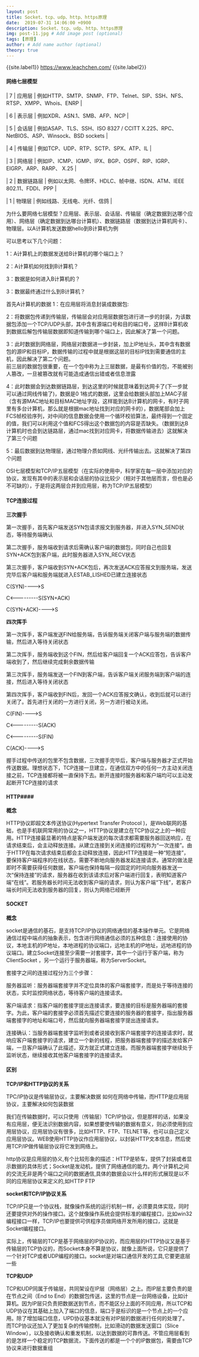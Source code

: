 ```yaml
---
layout: post
title: Socket、tcp、udp、http、https原理
date:  2019-07-31 14:06:00 +0900
description: Socket、tcp、udp、http、https原理
img: post-11.jpg # Add image post (optional)
tags: [原理]
author: # Add name author (optional)
theory: true
---
```


{{site.label1}} <a href="https://www.leachchen.com/" target="\_blank">https://www.leachchen.com/</a> {{site.label2}}

#### 网络七层模型 ####

| 7 | 应用层 | 例如HTTP、SMTP、SNMP、FTP、Telnet、SIP、SSH、NFS、RTSP、XMPP、Whois、ENRP |

| 6 | 表示层 | 例如XDR、ASN.1、SMB、AFP、NCP |

| 5 | 会话层 | 例如ASAP、TLS、SSH、ISO 8327 / CCITT X.225、RPC、NetBIOS、ASP、Winsock、BSD sockets |

| 4 | 传输层 | 例如TCP、UDP、RTP、SCTP、SPX、ATP、IL |

| 3 | 网络层 | 例如IP、ICMP、IGMP、IPX、BGP、OSPF、RIP、IGRP、EIGRP、ARP、RARP、 X.25 |

| 2 | 数据链路层 | 例如以太网、令牌环、HDLC、帧中继、ISDN、ATM、IEEE 802.11、FDDI、PPP |

| 1 | 物理层 | 例如线路、无线电、光纤、信鸽 |


为什么要网络七层模型？应用层、表示层、会话层、传输层（确定数据到达哪个应用）、网络层（确定数据到达哪台计算机）、数据链路层（数据到达计算机网卡）、物理层。以A计算机发送数据hello到B计算机为例

可以思考以下几个问题：

1：A计算机上的数据发送给B计算机的哪个端口上？

2：A计算机如何找到B计算机？

3：数据是如何进入B计算机的？

3：数据最终通过什么到B计算机？

首先A计算机的数据
1：在应用层将消息封装成数据包:

2：将数据包传递到传输层，传输层会对应用层数据包进行进一步的封装，为该数据包添加一个TCP/UDP头部，其中含有源端口号和目的端口号，这样B计算机收到数据后解包传输层数据即知道传输到哪个端口上，因此解决了第一个问题。

3：此时数据到网络层，网络层对数据进一步封装，加上IP地址头，其中含有数据包的源IP和目标IP，数据传输的过程中就是根据这层的目标IP找到需要通信的主机，因此解决了第二个问题。<br>
前三层的数据包很重要，在一个包中称为上三层数据，是最有价值的包，不能被别人篡改，一旦被篡改就有可能造成通信出错或者信息泄露

4：此时数据会到达数据链路层，到达这里的时候就意味着到达网卡了(下一步就可以通过网线传输了)，数据是0 1格式的数据，这里会给数据头部加上MAC子层（含有源MAC地址和目标MAC地址字段，这样能到达B计算机的网卡，有时子网里有多台计算机，那么就是根据mac地址找到对应的网卡的），数据尾部会加上FCS帧校验序列，对中间的信息数据会使用一个循环校验算法，最终得到一个固定的值，我们可以利用这个值和FCS得出这个数据包的内容是否缺失。（数据到达B计算机时也会到达链路层，通过mac找到对应网卡，将数据传输进去）这就解决了第三个问题

5：最后数据到达物理层，通过物理介质如网线、光纤传输出去。这就解决了第四个问题


OSI七层模型和TCP/IP五层模型（在实际的使用中，科学家在每一层中添加对应的协议，发现有其中的表示层和会话层的协议比较少（相对于其他层而言，但也是必不可缺的），于是将这两层合并到应用层，称为TCP/IP五层模型）



#### TCP连接过程 ####

**三次握手**

第一次握手，首先客户端发送SYN包请求报文到服务器，并进入SYN_SEND状态，等待服务端确认

第二次握手，服务端收到请求后需确认客户端的数据包，同时自己也回复SYN+ACK包到客户端，此时服务器进入SYN_RECV状态

第三次握手，客户端收到SYN+ACK包后，再次发送ACK应答报文到服务端，发送完毕后客户端和服务端就进入ESTAB_LISHED已建立连接状态

C(SYN)---->S

C<---------S(SYN+ACK)

C(SYN+ACK)---->S

**四次挥手**

第一次挥手，客户端发送FIN给服务端，告诉服务端关闭客户端与服务端的数据传输，然后进入等待关闭状态

第二次挥手，服务端收到这个FIN，然后给客户端回复一个ACK应答包，告诉客户端收到了，然后继续完成剩余数据传输

第三次挥手，服务端发送一个FIN到客户端，告诉客户端关闭服务端到客户端的连接，然后进入等待关闭状态

第四次挥手，客户端收到FIN后，发回一个ACK应答报文确认，收到后就可以进行关闭了。首先进行关闭的一方进行关闭，另一方进行被动关闭。

C(FIN)---->S

C<---------S(ACK)

C<---------S(FIN)

C(ACK)---->S

握手过程中传送的包里不包含数据，三次握手完毕后，客户端与服务器才正式开始传送数据。理想状态下，TCP连接一旦建立，在通信双方中的任何一方主动关闭连接之前，TCP连接都将被一直保持下去。断开连接时服务器和客户端均可以主动发起断开TCP连接的请求




#### HTTP####

**概念**

HTTP协议即超文本传送协议(Hypertext Transfer Protocol )，是Web联网的基础，也是手机联网常用的协议之一，HTTP协议是建立在TCP协议之上的一种应用。HTTP连接最显著的特点是客户端发送的每次请求都需要服务器回送响应，在请求结束后，会主动释放连接。从建立连接到关闭连接的过程称为“一次连接”。由于HTTP在每次请求结束后都会主动释放连接，因此HTTP连接是一种“短连接”，要保持客户端程序的在线状态，需要不断地向服务器发起连接请求。通常的做法是即时不需要获得任何数据，客户端也保持每隔一段固定的时间向服务器发送一次“保持连接”的请求，服务器在收到该请求后对客户端进行回复，表明知道客户端“在线”。若服务器长时间无法收到客户端的请求，则认为客户端“下线”，若客户端长时间无法收到服务器的回复，则认为网络已经断开



#### SOCKET ####

**概念**

socket是通信的基石，是支持TCP/IP协议的网络通信的基本操作单元。它是网络通信过程中端点的抽象表示，包含进行网络通信必须的五种信息：连接使用的协议，本地主机的IP地址，本地进程的协议端口，远地主机的IP地址，远地进程的协议端口。建立Socket连接至少需要一对套接字，其中一个运行于客户端，称为ClientSocket ，另一个运行于服务器端，称为ServerSocket。

套接字之间的连接过程分为三个步骤：

服务器监听：服务器端套接字并不定位具体的客户端套接字，而是处于等待连接的状态，实时监控网络状态，等待客户端的连接请求。

客户端请求：指客户端的套接字提出连接请求，要连接的目标是服务器端的套接字。为此，客户端的套接字必须首先描述它要连接的服务器的套接字，指出服务器端套接字的地址和端口号，然后就向服务器端套接字提出连接请求。

连接确认：当服务器端套接字监听到或者说接收到客户端套接字的连接请求时，就响应客户端套接字的请求，建立一个新的线程，把服务器端套接字的描述发给客户端，一旦客户端确认了此描述，双方就正式建立连接。而服务器端套接字继续处于监听状态，继续接收其他客户端套接字的连接请求。


#### 区别 ####


**TCP/IP和HTTP协议的关系**

TPC/IP协议是传输层协议，主要解决数据 如何在网络中传输，而HTTP是应用层协议，主要解决如何包装数据

我们在传输数据时，可以只使用（传输层）TCP/IP协议，但是那样的话，如果没有应用层，便无法识别数据内容，如果想要使传输的数据有意义，则必须使用到应用层协议，应用层协议有很多，比如HTTP、FTP、TELNET等，也可以自己定义应用层协议。WEB使用HTTP协议作应用层协议，以封装HTTP文本信息，然后使用TCP/IP做传输层协议将它发到网络上。

http协议是应用层的协义,有个比较形象的描述：HTTP是轿车，提供了封装或者显示数据的具体形式；Socket是发动机，提供了网络通信的能力。两个计算机之间的交流无非是两个端口之间的数据通信,具体的数据会以什么样的形式展现是以不同的应用层协议来定义的,如HTTP FTP



**socket和TCP/IP协议关系**

TCP/IP只是一个协议栈，就像操作系统的运行机制一样，必须要具体实现，同时还要提供对外的操作接口。这个就像操作系统会提供标准的编程接口，比如win32编程接口一样，TCP/IP也要提供可供程序员做网络开发所用的接口，这就是Socket编程接口。

实际上，传输层的TCP是基于网络层的IP协议的，而应用层的HTTP协议又是基于传输层的TCP协议的，而Socket本身不算是协议，就像上面所说，它只是提供了一个针对TCP或者UDP编程的接口。socket是对端口通信开发的工具,它要更底层一些


**TCP和UDP**

TCP和UDP同属于传输层，共同架设在IP层（网络层）之上。而IP层主要负责的是在节点之间（End to End）的数据包传送，这里的节点是一台网络设备，比如计算机。因为IP层只负责把数据送到节点，而不能区分上面的不同应用，所以TCP和UDP协议在其基础上加入了端口的信息，端口于是标识的是一个节点上的一个应用。除了增加端口信息，UPD协议基本就没有对IP层的数据进行任何的处理了。而TCP协议还加入了更加复杂的传输控制，比如滑动的数据发送窗口（Slice Window），以及接收确认和重发机制，以达到数据的可靠传送。不管应用层看到的是怎样一个稳定的TCP数据流，下面传送的都是一个个的IP数据包，需要由TCP协议来进行数据重组
